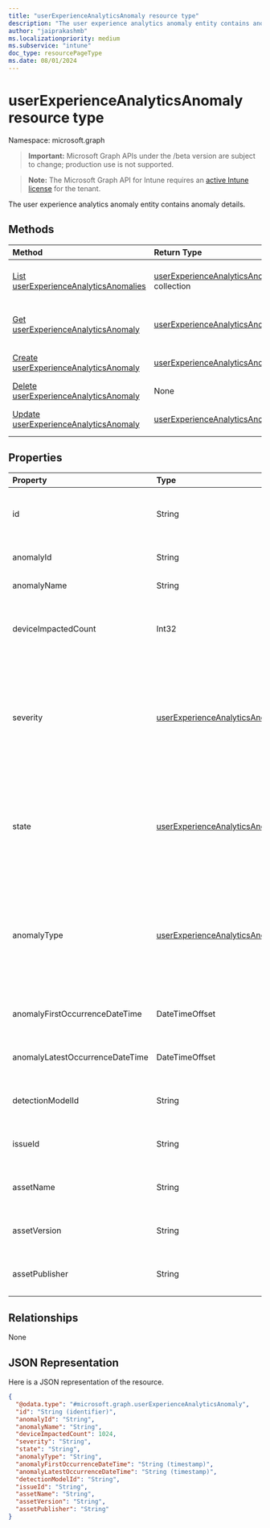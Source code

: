 ```yaml
---
title: "userExperienceAnalyticsAnomaly resource type"
description: "The user experience analytics anomaly entity contains anomaly details."
author: "jaiprakashmb"
ms.localizationpriority: medium
ms.subservice: "intune"
doc_type: resourcePageType
ms.date: 08/01/2024
---
```


# userExperienceAnalyticsAnomaly resource type

Namespace: microsoft.graph

> **Important:** Microsoft Graph APIs under the /beta version are subject to change; production use is not supported.

> **Note:** The Microsoft Graph API for Intune requires an [active Intune license](https://go.microsoft.com/fwlink/?linkid=839381) for the tenant.

The user experience analytics anomaly entity contains anomaly details.

## Methods
|Method|Return Type|Description|
|:---|:---|:---|
|[List userExperienceAnalyticsAnomalies](../api/intune-devices-userexperienceanalyticsanomaly-list.md)|[userExperienceAnalyticsAnomaly](../resources/intune-devices-userexperienceanalyticsanomaly.md) collection|List properties and relationships of the [userExperienceAnalyticsAnomaly](../resources/intune-devices-userexperienceanalyticsanomaly.md) objects.|
|[Get userExperienceAnalyticsAnomaly](../api/intune-devices-userexperienceanalyticsanomaly-get.md)|[userExperienceAnalyticsAnomaly](../resources/intune-devices-userexperienceanalyticsanomaly.md)|Read properties and relationships of the [userExperienceAnalyticsAnomaly](../resources/intune-devices-userexperienceanalyticsanomaly.md) object.|
|[Create userExperienceAnalyticsAnomaly](../api/intune-devices-userexperienceanalyticsanomaly-create.md)|[userExperienceAnalyticsAnomaly](../resources/intune-devices-userexperienceanalyticsanomaly.md)|Create a new [userExperienceAnalyticsAnomaly](../resources/intune-devices-userexperienceanalyticsanomaly.md) object.|
|[Delete userExperienceAnalyticsAnomaly](../api/intune-devices-userexperienceanalyticsanomaly-delete.md)|None|Deletes a [userExperienceAnalyticsAnomaly](../resources/intune-devices-userexperienceanalyticsanomaly.md).|
|[Update userExperienceAnalyticsAnomaly](../api/intune-devices-userexperienceanalyticsanomaly-update.md)|[userExperienceAnalyticsAnomaly](../resources/intune-devices-userexperienceanalyticsanomaly.md)|Update the properties of a [userExperienceAnalyticsAnomaly](../resources/intune-devices-userexperienceanalyticsanomaly.md) object.|

## Properties
|Property|Type|Description|
|:---|:---|:---|
|id|String|The unique identifier for the user experience analytics anomaly device object.|
|anomalyId|String|The unique identifier of the anomaly.|
|anomalyName|String|The name of the anomaly.|
|deviceImpactedCount|Int32|The number of devices impacted by the anomaly. Valid values -2147483648 to 2147483647|
|severity|[userExperienceAnalyticsAnomalySeverity](../resources/intune-devices-userexperienceanalyticsanomalyseverity.md)|The severity of the anomaly. Possible values are: high, medium, low, informational or other. Possible values are: `high`, `medium`, `low`, `informational`, `other`, `unknownFutureValue`.|
|state|[userExperienceAnalyticsAnomalyState](../resources/intune-devices-userexperienceanalyticsanomalystate.md)|The state of the anomaly. Possible values are: new, active, disabled, removed or other. Possible values are: `new`, `active`, `disabled`, `removed`, `other`, `unknownFutureValue`.|
|anomalyType|[userExperienceAnalyticsAnomalyType](../resources/intune-devices-userexperienceanalyticsanomalytype.md)|The category of the anomaly. Possible values are: device, application, stopError, driver or other. Possible values are: `device`, `application`, `stopError`, `driver`, `other`, `unknownFutureValue`.|
|anomalyFirstOccurrenceDateTime|DateTimeOffset|Indicates the first occurrence date and time for the anomaly.|
|anomalyLatestOccurrenceDateTime|DateTimeOffset|Indicates the latest occurrence date and time for the anomaly.|
|detectionModelId|String|The unique identifier of the anomaly detection model.|
|issueId|String|The unique identifier of the anomaly detection model.|
|assetName|String|The name of the application or module that caused the anomaly.|
|assetVersion|String|The version of the application or module that caused the anomaly.|
|assetPublisher|String|The publisher of the application or module that caused the anomaly.|

## Relationships
None

## JSON Representation
Here is a JSON representation of the resource.
<!-- {
  "blockType": "resource",
  "keyProperty": "id",
  "@odata.type": "microsoft.graph.userExperienceAnalyticsAnomaly"
}
-->
``` json
{
  "@odata.type": "#microsoft.graph.userExperienceAnalyticsAnomaly",
  "id": "String (identifier)",
  "anomalyId": "String",
  "anomalyName": "String",
  "deviceImpactedCount": 1024,
  "severity": "String",
  "state": "String",
  "anomalyType": "String",
  "anomalyFirstOccurrenceDateTime": "String (timestamp)",
  "anomalyLatestOccurrenceDateTime": "String (timestamp)",
  "detectionModelId": "String",
  "issueId": "String",
  "assetName": "String",
  "assetVersion": "String",
  "assetPublisher": "String"
}
```
